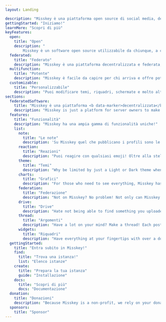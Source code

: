 ```yaml
---
layout: Landing

description: "Misskey è una piattaforma open source di social media, decentralizzata e per sempre free!"
gettingStarted: "Iniziamo!"
learnMore: "Scopri di più"
keyFeatures:
  open:
    title: "Open"
    description: "
		Misskey è un software open source utilizzabile da chiunque, a cui tutti possono contribuire."
  federated:
    title: "Federato"
    description: "Misskey è una piattaforma decentralizzata e federata, connette le comunità tramite diverse istanze."
  multifunction:
    title: "Potente"
    description: "Misskey è facile da capire per chi arriva e offre potenti funzionalità agli utenti più avanzati."
  customizable:
    title: "Personalizzabile"
    description: "Puoi modificare temi, riquadri, schermate e molto altro. L'interfaccia grafica si adatta alle tue esigenze!"
sections:
  federatedSoftware:
    title: "Misskey è una piattaforma <b data-marker>decentralizzata</b>."
    description: "Misskey is just a platform for server owners to make their own instances of Misskey, and they can all talk to each other! There's large instances for the masses, smaller ones for groups, fandoms, and subcultures, and even instances just for individuals and their friends. Want to have even more control? You can make your own instance on your server with relative ease, cutting ties from any large company who wants to spy on you and sell your data. Misskey is about community and sharing, not corporations and big tech. Have friends not on Misskey? No problem! Because Misskey is on the Fediverse (ActivityPub), you can interact with people on other platforms like Mastodon, PixelFed, PeerTube, and more!"
  features:
    title: "Funzionalità"
    description: "Misskey ha una ampia gamma di funzionalità uniche!"
    list:
      note:
        title: "Le note"
        description: 'Su Misskey quel che pubblicano i profili sono le NOTE. Riempi le conversazioni con: citazioni, emoji personalizzabili, animazioni dei testi, contenuti sensibili, immagini multiple, video, GIF, audio e altro!'
      reaction:
        title: "Reazioni"
        description: "Puoi reagire con qualsiasi emoji! Oltre alla stellina e il pollicione, esprimi come ti senti cliccando un solo bottone."
      theme:
        title: "Temi"
        description: "Why be limited by just a Light or Dark theme when you can change all the colors? Use Misskey's intuitive theming functions to make Misskey just how you like it."
      charts:
        title: "Grafici"
        description: "For those who need to see everything, Misskey has powerful charts for both users and admins to see what exactly is going on in your instance in real time."
      federation:
        title: "Federazione"
        description: "Not on Misskey? No problem! Not only can Misskey instances talk to each other, but you can make friends with people on other networks like Mastodon and Pixelfed!"
      drive:
        title: "Drive"
        description: "Hate not being able to find something you uploaded? With Drive, you get managed and powerful cloud storage right in your social media!"
      thread:
        title: "Argomenti"
        description: "Have a lot on your mind? Make a thread! Each post can have up to 3,000 characters by default, and you can keep the conversation going for hours."
      widgets:
        title: "Riquadri"
        description: "Have everything at your fingertips with over a dozen customizable widgets!"
  gettingStarted:
    title: "Entra subito in Misskey!"
    find:
      title: "Trova una istanza!"
      list: "Elenco istanze"
    create:
      title: "Prepara la tua istanza"
      guide: "Installazione"
    docs:
      title: "Scopri di più"
      docs: "Documentazione"
  donation:
    title: "Donazioni"
    description: "Because Misskey is a non-profit, we rely on your donations to fund our development. If you like Misskey, please consider donating so that we can continue to make Misskey awesome for years to come!"
  sponsors:
    title: "Sponsor"
---
```


<!--
<style>
	.ai {
		display: none;
	}
	.screenshot.desktop {
		content: url("/screenshot-desktop-en.png");
	}
	.screenshot.mobile {
		content: url("/screenshot-mobile-en.png");
	}
	.widgets {
		content: url("/top-features-widgets-en.png");
	}
</style>
-->

